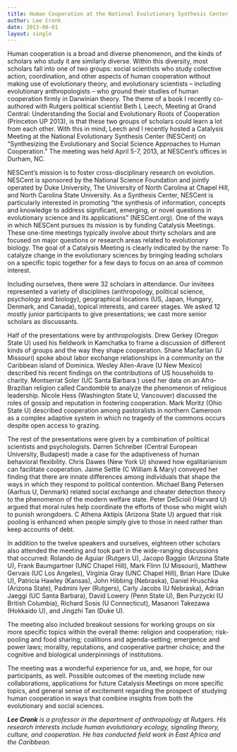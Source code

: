 ```yaml
---
title: Human Cooperation at the National Evolutionary Synthesis Center
author: Lee Cronk
date: 2013-06-01
layout: single
---
```


Human cooperation is a broad and diverse phenomenon, and the kinds of scholars who study it are similarly
diverse. Within this diversity, most scholars fall into one of two groups: social scientists who study collective
action, coordination, and other aspects of human cooperation without making use of evolutionary theory, and
evolutionary scientists – including evolutionary anthropologists – who ground their studies of human
cooperation firmly in Darwinian theory. The theme of a book I recently co-authored with Rutgers political
scientist Beth L Leech, Meeting at Grand Central: Understanding the Social and Evolutionary Roots of Cooperation
(Princeton UP 2013), is that these two groups of scholars could learn a lot from each other. With this in mind,
Leech and I recently hosted a Catalysis Meeting at the National Evolutionary Synthesis Center (NESCent) on
“Synthesizing the Evolutionary and Social Science Approaches to Human Cooperation.” The meeting was held
April 5-7, 2013, at NESCent’s offices in Durham, NC.

NESCent’s mission is to foster cross-disciplinary research on evolution. NESCent is sponsored by the National
Science Foundation and jointly operated by Duke University, The University of North Carolina at Chapel Hill,
and North Carolina State University. As a Synthesis Center, NESCent is particularly interested in promoting
“the synthesis of information, concepts and knowledge to address significant, emerging, or novel questions in
evolutionary science and its applications” (NESCent.org). One of the ways in which NESCent pursues its mission
is by funding Catalysis Meetings. These one-time meetings typically involve about thirty scholars and are focused
on major questions or research areas related to evolutionary biology. The goal of a Catalysis Meeting is clearly
indicated by the name: To catalyze change in the evolutionary sciences by bringing leading scholars on a specific
topic together for a few days to focus on an area of common interest.

Including ourselves, there were 32 scholars in attendance. Our invitees represented a variety of disciplines
(anthropology, political science, psychology and biology), geographical locations (US, Japan, Hungary, Denmark,
and Canada), topical interests, and career stages. We asked 12 mostly junior participants to give presentations; we
cast more senior scholars as discussants.

Half of the presentations were by anthropologists. Drew Gerkey (Oregon State U) used his fieldwork in
Kamchatka to frame a discussion of different kinds of groups and the way they shape cooperation. Shane
Macfarlan (U Missouri) spoke about labor exchange relationships in a community on the Caribbean island of
Dominica. Wesley Allen-Arave (U New Mexico) described his recent findings on the contributions of US
households to charity. Montserrat Soler (UC Santa Barbara ) used her data on an Afro-Brazilian religion called
Candomblé to analyze the phenomenon of religious leadership. Nicole Hess (Washington State U, Vancouver)
discussed the roles of gossip and reputation in fostering cooperation. Mark Moritz (Ohio State U) described
cooperation among pastoralists in northern Cameroon as a complex adaptive system in which no tragedy of the
commons occurs despite open access to grazing.

The rest of the presentations were given by a combination of political scientists and psychologists. Darren
Schreiber (Central European University, Budapest) made a case for the adaptiveness of human behavioral flexibility. Chris Dawes (New York U) showed how egalitarianism can facilitate cooperation. Jaime Settle (C
William & Mary) conveyed her finding that there are innate differences among individuals that shape the ways in
which they respond to political contention. Michael Bang Petersen (Aarhus U, Denmark) related social exchange
and cheater detection theory to the phenomenon of the modern welfare state. Peter DeScioli (Harvard U) argued
that moral rules help coordinate the efforts of those who might wish to punish wrongdoers. C Athena Aktipis
(Arizona State U) argued that risk pooling is enhanced when people simply give to those in need rather than keep
accounts of debt.

In addition to the twelve speakers and ourselves, eighteen other scholars also attended the meeting and took part
in the wide-ranging discussions that occurred: Rolando de Aguiar (Rutgers U), Jacopo Baggio (Arizona State U),
Frank Baumgartner (UNC Chapel Hill), Mark Flinn (U Missouri), Matthew Gervais (UC Los Angeles), Virginia
Gray (UNC Chapel Hill), Brian Hare (Duke U), Patricia Hawley (Kansas), John Hibbing (Nebraska), Daniel
Hruschka (Arizona State), Padmini Iyer (Rutgers), Carly Jacobs (U Nebraska), Adrian Jaeggi (UC Santa
Barbara), David Lowery (Penn State U), Ben Purzycki (U British Columbia), Richard Sosis (U Connecticut),
Masanori Takezawa (Hokkaido U), and Jingzhi Tan (Duke U).

The meeting also included breakout sessions for working groups on six more specific topics within the overall
theme: religion and cooperation; risk-pooling and food sharing; coalitions and agenda-setting; emergence and
power laws; morality, reputations, and cooperative partner choice; and the cognitive and biological
underpinnings of institutions.

The meeting was a wonderful experience for us, and, we hope, for our participants, as well. Possible outcomes of
the meeting include new collaborations, applications for future Catalysis Meetings on more specific topics, and
general sense of excitement regarding the prospect of studying human cooperation in ways that combine insights
from both the evolutionary and social sciences.

***Lee Cronk*** *is a professor in the department of anthropology at Rutgers. His research interests include human evolutionary
ecology, signaling theory, culture, and cooperation. He has conducted field work in East Africa and the Caribbean.*